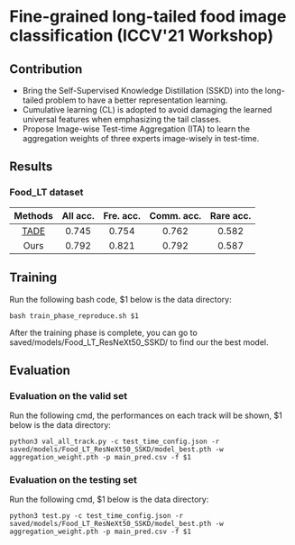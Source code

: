 # Fine-grained long-tailed food image classification (ICCV'21 Workshop)
## Contribution
* Bring the Self-Supervised Knowledge Distillation (SSKD) into the long-tailed problem to have a better representation learning. 
* Cumulative learning (CL) is adopted to avoid damaging the learned universal features when emphasizing the tail classes.
* Propose Image-wise Test-time Aggregation (ITA) to learn the aggregation weights of three experts image-wisely in test-time.

## Results
### Food_LT dataset
|    Methods   |  All acc. | Fre. acc. |   Comm. acc.  |   Rare acc.  |    
| :------------: | :--------: | :----------: | :--------: | :--------: |
|    [TADE](https://github.com/Vanint/TADE-AgnosticLT)   |   0.745   |    0.754    |   0.762   |   0.582  |
|     Ours     |   0.792   |    0.821    |   0.792   |   0.587  |

## Training
Run the following bash code, $1 below is the data directory:
    
    bash train_phase_reproduce.sh $1

After the training phase is complete, you can go to saved/models/Food_LT_ResNeXt50_SSKD/ to find our the best model.

## Evaluation
### Evaluation on the valid set
Run the following cmd, the performances on each track will be shown, $1 below is the data directory:
    
    python3 val_all_track.py -c test_time_config.json -r saved/models/Food_LT_ResNeXt50_SSKD/model_best.pth -w aggregation_weight.pth -p main_pred.csv -f $1
    
### Evaluation on the testing set
Run the following cmd, $1 below is the data directory:
    
    python3 test.py -c test_time_config.json -r saved/models/Food_LT_ResNeXt50_SSKD/model_best.pth -w aggregation_weight.pth -p main_pred.csv -f $1
    

